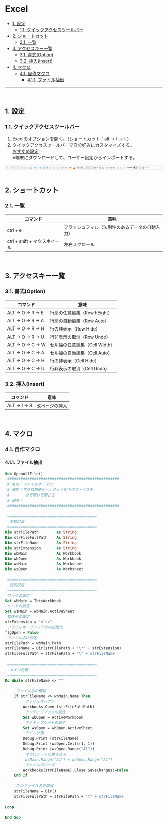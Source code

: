 # Excel

<!-- TOC -->
- [1. 設定](#1-設定)
  - [1.1. クイックアクセスツールバー](#11-クイックアクセスツールバー)
- [2. ショートカット](#2-ショートカット)
  - [2.1. 一覧](#21-一覧)
- [3. アクセスキー一覧](#3-アクセスキー一覧)
  - [3.1. 書式(Option)](#31-書式option)
  - [3.2. 挿入(Insert)](#32-挿入insert)
- [4. マクロ](#4-マクロ)
  - [4.1. 自作マクロ](#41-自作マクロ)
    - [4.1.1. ファイル抽出](#411-ファイル抽出)
---
<br>
<!-- /TOC -->

## 1. 設定

### 1.1. クイックアクセスツールバー
1. Excelのオプションを開く。（ショートカット：alt → f → t ）
2. クイックアクセスツールバーで自分好みにカスタマイズする。<br>
[おすすめ設定](./Excel%20Customizations.exportedUI)  
※端末にダウンロードして、ユーザー設定からインポートする。

![image](./exportedUI.png)
<br>
<br>

## 2. ショートカット
### 2.1. 一覧
| コマンド | 意味 |
| ---- | ---- |
| ctrl + e | フラッシュフィル（法則性のあるデータの自動入力） |
| ctrl + shift + マウスホイール | 左右スクロール |
<br>

## 3. アクセスキー一覧

### 3.1. 書式(Option)
| コマンド | 意味 |
| ---- | ---- |
| ALT → O → R → E | 行高の任意編集（Row hEight） |
| ALT → O → R → A | 行高の自動編集（Row Auto） |
| ALT → O → R → H | 行の非表示（Row Hide） |
| ALT → O → R → U | 行非表示の取消（Row Undo） |
| ALT → O → C → W | セル幅の任意編集（Cell Width） |
| ALT → O → C → A | セル幅の自動編集（Cell Auto） |
| ALT → O → C → H | 行の非表示（Cell Hide） |
| ALT → O → C → U | 行非表示の取消（Cell Undo） |

### 3.2. 挿入(Insert)
|  コマンド  |  意味  |
| ---- | ---- |
| ALT → I → B | 改ページの挿入 |

<br>

## 4. マクロ

### 4.1. 自作マクロ

#### 4.1.1. ファイル抽出

```vb
Sub OpenAllFile()
'##################################################
'# 名前：ファイルオープン
'# 機能：マクロ格納ディレクトリ配下のファイルを
'#       全て開いて閉じる
'# 備考：
'##################################################

'========================================
' 変数定義
'========================================
Dim strFilePath        As String
Dim strFileFullPath    As String
Dim strFileName        As String
Dim strExtension       As String
Dim wbMain             As Workbook
Dim wbOpen             As Workbook
Dim wsMain             As Worksheet
Dim wsOpen             As Worksheet

'========================================
' 変数設定
'========================================
'ブックの設定
Set wbMain = ThisWorkbook
'シートの設定
Set wsMain = wbMain.ActiveSheet
'拡張子の設定
strExtension = "xlsx"
'ファイルオープンフラグの初期化
flgOpen = False
'ファイル名の設定
strFilePath = wbMain.Path
strFileName = Dir(strFilePath + "\*" + strExtension)
strFileFullPath = strFilePath + "\" + strFileName

'========================================
' メイン処理
'========================================
Do While strFileName <> ""

    'ファイル名の確認
    If strFileName <> wbMain.Name Then
        'ファイルオープン
        Workbooks.Open (strFileFullPath)
        'アクティブブックの設定
        Set wbOpen = ActiveWorkbook
        'アクティブシートの設定
        Set wsOpen = wbOpen.ActiveSheet
        'デバッグ用
        Debug.Print (strFileName)
        Debug.Print (wsOpen.Cells(1, 1))
        Debug.Print (wsOpen.Range("A1"))
        'マクロシートに書き込み
        'wsMain.Range("A1") = wsOpen.Range("A1")
        'ファイルクローズ
        Workbooks(strFileName).Close SaveChanges:=False
    End If
    
    '次のファイル名を取得
    strFileName = Dir()
    strFileFullPath = strFilePath + "\" + strFileName

Loop

End Sub
```

<br>
